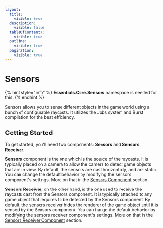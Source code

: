 ```yaml
---
layout:
  title:
    visible: true
  description:
    visible: false
  tableOfContents:
    visible: true
  outline:
    visible: true
  pagination:
    visible: true
---
```


# Sensors

{% hint style="info" %}
**Essentials.Core.Sensors** namespace is needed for this.
{% endhint %}

Sensors allows you to sense different objects in the game world using a bunch of configurable raycasts. It utilizes the Jobs system and Burst compilation for the best efficiency.

## Getting Started

To get started, you'll need two components: **Sensors** and **Sensors Receiver**.

**Sensors** component is the one which is the source of the raycasts. It is typically placed on a camera to allow the camera to detect game objects that are in view. By default, the sensors are cast horizontally, and are static. You can change the default behavior by modifying the sensors component's settings. More on that in the [Sensors Component](sensors-component.md) section.

**Sensors Receiver**, on the other hand, is the one used to receive the raycasts cast from the Sensors component. It is typically attached to any game object that requires to be detected by the Sensors component. By default, the sensors receiver hides the renderer of the game object until it is sensed by the Sensors component. You can hange the default behavior by modifying the sensors receiver component's settings. More on that in the [Sensors Receiver Component](sensors-receiver-component.md) section.
